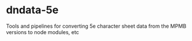 # dndata-5e
Tools and pipelines for converting 5e character sheet data from the MPMB versions to node modules, etc
